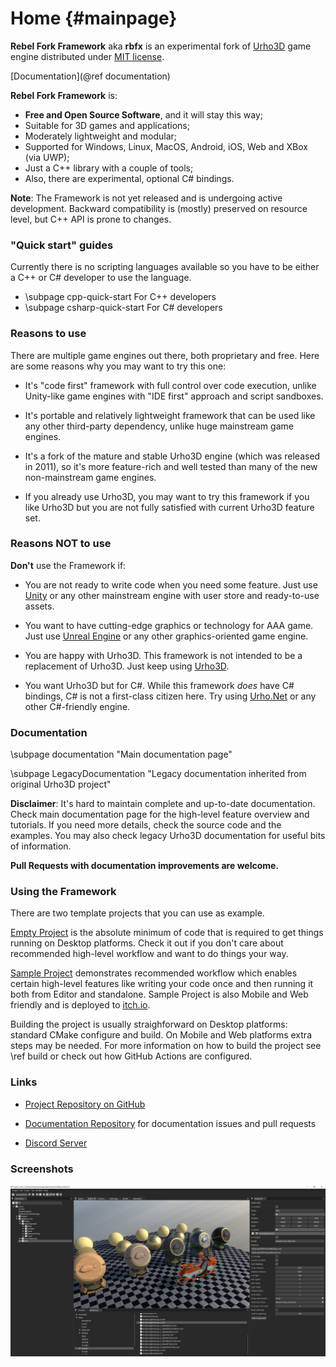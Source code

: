Home {#mainpage}
========================================

**Rebel Fork Framework** aka **rbfx** is an experimental fork of [Urho3D](https://github.com/urho3d/Urho3D) game engine distributed under [MIT license](https://github.com/rbfx/rbfx/blob/master/LICENSE).

[Documentation](@ref documentation)

**Rebel Fork Framework** is:

* **Free and Open Source Software**, and it will stay this way;
* Suitable for 3D games and applications;
* Moderately lightweight and modular;
* Supported for Windows, Linux, MacOS, Android, iOS, Web and XBox (via UWP);
* Just a C++ library with a couple of tools;
* Also, there are experimental, optional C# bindings.

**Note**: The Framework is not yet released and is undergoing active development.
Backward compatibility is (mostly) preserved on resource level, but C++ API is prone to changes.

### "Quick start" guides

Currently there is no scripting languages available so you have to be either a C++ or C# developer to use the language.

* \subpage cpp-quick-start For C++ developers
* \subpage csharp-quick-start For C# developers

### Reasons to use

There are multiple game engines out there, both proprietary and free.
Here are some reasons why you may want to try this one:

* It's "code first" framework with full control over code execution,
    unlike Unity-like game engines with "IDE first" approach and script sandboxes.

* It's portable and relatively lightweight framework that can be used like any other third-party dependency,
    unlike huge mainstream game engines.

* It's a fork of the mature and stable Urho3D engine (which was released in 2011),
    so it's more feature-rich and well tested than many of the new non-mainstream game engines.

* If you already use Urho3D, you may want to try this framework if you like Urho3D
    but you are not fully satisfied with current Urho3D feature set.


### Reasons NOT to use

**Don't** use the Framework if:

* You are not ready to write code when you need some feature.
    Just use [Unity](https://unity.com/) or any other mainstream engine with user store and ready-to-use assets.

* You want to have cutting-edge graphics or technology for AAA game.
    Just use [Unreal Engine](https://www.unrealengine.com/) or any other graphics-oriented game engine.

* You are happy with Urho3D.
    This framework is not intended to be a replacement of Urho3D.
    Just keep using [Urho3D](https://github.com/urho3d/Urho3D).

* You want Urho3D but for C#.
    While this framework *does* have C# bindings, C# is not a first-class citizen here.
    Try using [Urho.Net](https://github.com/Urho-Net) or any other C#-friendly engine.


### Documentation

\subpage documentation "Main documentation page"

\subpage LegacyDocumentation "Legacy documentation inherited from original Urho3D project"

**Disclaimer**: It's hard to maintain complete and up-to-date documentation.
Check main documentation page for the high-level feature overview and tutorials.
If you need more details, check the source code and the examples.
You may also check legacy Urho3D documentation for useful bits of information.

**Pull Requests with documentation improvements are welcome.**


### Using the Framework

There are two template projects that you can use as example.

[Empty Project](https://github.com/rbfx/empty-project) is the absolute minimum of code
that is required to get things running on Desktop platforms.
Check it out if you don't care about recommended high-level workflow and want to do things your way.

[Sample Project](https://github.com/rbfx/sample-project) demonstrates recommended workflow
which enables certain high-level features like writing your code once and then running it
both from Editor and standalone. Sample Project is also Mobile and Web friendly
and is deployed to [itch.io](https://eugeneko.itch.io/sample-project).

Building the project is usually straighforward on Desktop platforms: standard CMake configure and build.
On Mobile and Web platforms extra steps may be needed.
For more information on how to build the project see \ref build or check out how GitHub Actions are configured.


### Links

* [Project Repository on GitHub](https://github.com/rbfx/rbfx)

* [Documentation Repository](https://github.com/rbfx/rbfx-docs) for documentation issues and pull requests

* [Discord Server](https://discord.gg/XKs73yf)


### Screenshots

![](images/showcase/screenshot-00.png)
